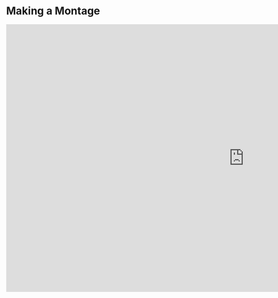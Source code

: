 # Making a Montage

<iframe width="1280" height="720" src="https://www.youtube.com/embed/iQ_id057gUQ" title="YouTube video player" frameborder="0" allow="accelerometer; autoplay; clipboard-write; encrypted-media; gyroscope; picture-in-picture" allowfullscreen></iframe>

